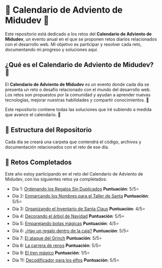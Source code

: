 # 🎄 Calendario de Adviento de Midudev 🎅

Este repositorio está dedicado a los retos del **Calendario de Adviento de Midudev**, un evento anual en el que se proponen retos diarios relacionados con el desarrollo web. Mi objetivo es participar y resolver cada reto, documentando mi progreso y soluciones aquí.

## ¿Qué es el Calendario de Adviento de Midudev? 📅

El **Calendario de Adviento de Midudev** es un evento donde cada día se presenta un reto o desafío relacionado con el mundo del desarrollo web. Los retos son propuestos por la comunidad y ayudan a aprender nuevas tecnologías, mejorar nuestras habilidades y compartir conocimientos. 🎄

Este repositorio contiene todas las soluciones que iré subiendo a medida que avance el calendario. 🎉

## 🎁 Estructura del Repositorio

Cada día se creará una carpeta que contendrá el código, archivos y documentación relacionados con el reto de ese día.

## 🎉 Retos Completados

Este año estoy participando en el reto del Calendario de Adviento de Midudev, con los siguientes retos ya completados:

- Día 1: [Ordenando los Regalos Sin Duplicados](./01.js) **Puntuación**: 5/5⭐
- Día 2: [Enmarcando los Nombres para el Taller de Santa](./02.js) **Puntuación**: 5/5⭐
- Día 3: [Organizando el Inventario de Santa Claus](./03.js) **Puntuación**: 4/5⭐
- Día 4: [Decorando el árbol de Navidad](./04.js) **Puntuación**: 5/5⭐
- Día 5: [Emparejando botas mágicas](./05.js) **Puntuación**: 4/5⭐
- Día 6: [¿Hay un regalo dentro de la caja?](./06.js) **Puntuación**: 5/5⭐
- Día 7: [El ataque del Grinch](./07.js) **Puntuación**: 5/5⭐
- Día 8: [La carrera de renos](./08.js) **Puntuación**: 5/5⭐
- Día 9: [El tren mágico](./09.js) **Puntuación**: 1/5⭐
- Día 11: [Decodificador para los elfos](./11.js) **Puntuación**: 5/5⭐
<!--
- Día 10: [El ensamblador élfico](./10.js) **Puntuación**: 1/5⭐
  -->
